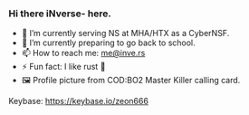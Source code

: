 ### Hi there iNverse- here.

[]()
- 🔭 I’m currently serving NS at MHA/HTX as a CyberNSF.
- 🌱 I’m currently preparing to go back to school.
- 📫 How to reach me: me@inve.rs
- ⚡ Fun fact: I like rust 🦀
- 🖼️ Profile picture from COD:BO2 Master Killer calling card.

Keybase: https://keybase.io/zeon666
